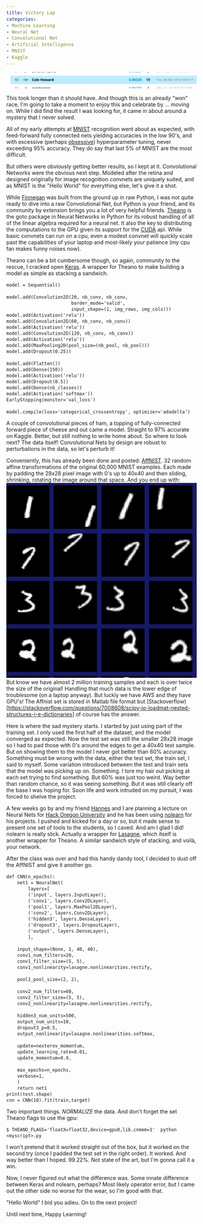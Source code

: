 ```yaml
---
title: Victory Lap
categories:
- Machine Learning
- Neural Net
- Convolutional Net
- Artificial Intelligence
- MNIST
- Kaggle
---
```


![Kaggle Leaderboard](/images/kaggle_leader.png)

This took longer than it should have.  And though this is an already "won" race, I'm going to take a moment to enjoy this and celebrate by ... moving on.  While I did find the result I was looking for, it came in about around a mystery that I never solved.


All of my early attempts at [MNIST](http://yann.lecun.com/exdb/mnist/) recognition went about as expected, with feed-forward fully connected nets yielding accuracies in the low 90's, and with excessive (perhaps [obsessive](https://imgur.com/bSiNEq6)) hyperparameter tuning, never exceeding 95% accuracy.  They do say that last 5% of MNIST are the most difficult.

But others were obviously getting better results, so I kept at it.  Convolutional Networks were the obvious next step.  Modeled after the retina and designed originally for image recognition convnets are uniquely suited, and as MNIST is the "Hello World" for everything else, let's give it a shot.

While [Finnegan](http://uglyboxer.github.io/capstone/) was built from the ground up in raw Python, I was not quite ready to dive into a raw Convolutional Net, but Python is your friend, and its community by extension brings you a lot of very helpful friends.  [Theano](http://uglyboxer.github.io/capstone/) is the goto package in Neural Networks in Python for its robust handling of all of the linear algebra required for a neural net.  It also the key to distributing the computations to the GPU given its support for the [CUDA](https://www.nvidia.com/object/cuda_home_new.html) api.  While basic convnets can run on a cpu, even a modest convnet will quickly scale past the capabilities of your laptop and most-likely your patience (my cpu fan makes funny noises now).

Theano can be a bit cumbersome though, so again, community to the rescue, I cracked open [Keras](http://keras.io/).  A wrapper for Theano to make building a model as simple as stacking a sandwich. 

```
model = Sequential()

model.add(Convolution2D(20, nb_conv, nb_conv,
                        border_mode='valid',
                        input_shape=(1, img_rows, img_cols)))
model.add(Activation('relu'))
model.add(Convolution2D(60, nb_conv, nb_conv))
model.add(Activation('relu'))
model.add(Convolution2D(120, nb_conv, nb_conv))
model.add(Activation('relu'))
model.add(MaxPooling2D(pool_size=(nb_pool, nb_pool)))
model.add(Dropout(0.25))

model.add(Flatten())
model.add(Dense(150))
model.add(Activation('relu'))
model.add(Dropout(0.5))
model.add(Dense(nb_classes))
model.add(Activation('softmax'))
EarlyStopping(monitor='val_loss')

model.compile(loss='categorical_crossentropy', optimizer='adadelta')
```

A couple of convolutional pieces of ham, a topping of fully-connected forward piece of cheese and out came a model.  Straight to 97% accurate on Kaggle.  Better, but still nothing to write home about.  So where to look next?  The data itself!  Convolutional Nets by design are robust to perturbations in the data, so let's perturb it!

Conveniently, this has already been done and posted: [AffNIST](http://www.cs.toronto.edu/~tijmen/affNIST/).  32 random affine transformations of the original 60,000 MNIST examples.  Each made by padding the 28x28 pixel image with 0's up to 40x40 and then sliding, shrinking, rotating the image around that space. And you end up with:
![Affnist](/images/affnist.png)
But know we have almost 2 million training samples and each is over twice the size of the original!  Handling that much data is the lower edge of troublesome (on a laptop anyway).  But luckly we have AWS and they have GPU's!  The Affnist set is stored in Matlab file format but (Stackoverflow)[https://stackoverflow.com/questions/7008608/scipy-io-loadmat-nested-structures-i-e-dictionaries] of course has the answer.

Here is where the sad mystery starts.  I started by just using part of the training set. I only used the first half of the dataset, and the model converged as expected.  Now the test set was still the smaller 28x28 image so I had to pad those with 0's around the edges to get a 40x40 test sample.  But on showing them to the model I never got better than 60% accuracy.  Something must be wrong with the data, either the test set, the train set, I said to myself.  Some variation introduced between the test and train sets that the model was picking up on.  Something.  I tore my hair out picking at each set trying to find something.  But 60% was just too weird.  Way better than random chance, so it was seeing something.  But it was still clearly off the base I was hoping for.  Soon life and work intruded on my pursuit, I was forced to shelve the project.

A few weeks go by and my friend [Hannes](http://hanneshapke.github.io/) and I are planning a lecture on Neural Nets for [Hack Oregon University](http://www.hackoregon.org/) and he has been using [nolearn](https://pythonhosted.org/nolearn/) for his projects.  I pushed and kicked for a day or so, but it made sense to present one set of tools to the students, so I caved.  And am I glad I did!  nolearn is really slick.  Actually a wrapper for [Lasagne](https://lasagne.readthedocs.org/en/latest/index.html), which itself is another wrapper for Theano.  A similar sandwich style of stacking, and voilà, your network.

After the class was over and had this handy dandy tool, I decided to dust off the AffNIST and give it another go.  

```
def CNN(n_epochs):
    net1 = NeuralNet(
        layers=[
        ('input', layers.InputLayer),
        ('conv1', layers.Conv2DLayer),
        ('pool1', layers.MaxPool2DLayer), 
        ('conv2', layers.Conv2DLayer),
        ('hidden3', layers.DenseLayer),
        ('dropout3', layers.DropoutLayer),
        ('output', layers.DenseLayer),
        ],

    input_shape=(None, 1, 40, 40),
    conv1_num_filters=20,                     
    conv1_filter_size=(5, 5), 
    conv1_nonlinearity=lasagne.nonlinearities.rectify,
        
    pool1_pool_size=(2, 2),
        
    conv2_num_filters=60, 
    conv2_filter_size=(5, 5),    
    conv2_nonlinearity=lasagne.nonlinearities.rectify,
        
    hidden3_num_units=500,
    output_num_units=10,
    dropout3_p=0.5,
    output_nonlinearity=lasagne.nonlinearities.softmax,

    update=nesterov_momentum,
    update_learning_rate=0.01,
    update_momentum=0.9,

    max_epochs=n_epochs,
    verbose=1,
    )
    return net1
print(test.shape)
cnn = CNN(10).fit(train,target) 
```

Two important things.  *NORMALIZE* the data.  And don't forget the set Theano flags to use the gpu:

```
$ THEANO_FLAGS='floatX=float32,device=gpu0,lib.cnmem=1'  python <myscript>.py
```

I won't pretend that it worked straight out of the box, but it worked on the second try (once I padded the test set in the right order).  It worked.  And way better than I hoped.  99.22%.  Not state of the art, but I'm gonna call it a win.

Now, I never figured out what the difference was.  Some innate difference between Keras and nolearn, perhaps?  Most likely operator error, but I came out the other side no worse for the wear, so I'm good with that.

"Hello World" I bid you adieu.  On to the next project!

Until next time, Happy Learning!
